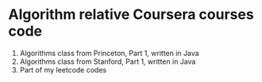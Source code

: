 
# Algorithm relative Coursera courses code 

1. Algorithms class from Princeton, Part 1, written in Java
2. Algorithms class from Stanford, Part 1, written in Java
3. Part of my leetcode codes
